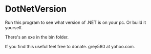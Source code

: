# DotNetVersion
Run this program to see what version of .NET is on your pc. Or build it yourself.

There's an exe in the bin folder.

If you find this useful feel free to donate. grey580 at yahoo.com.
